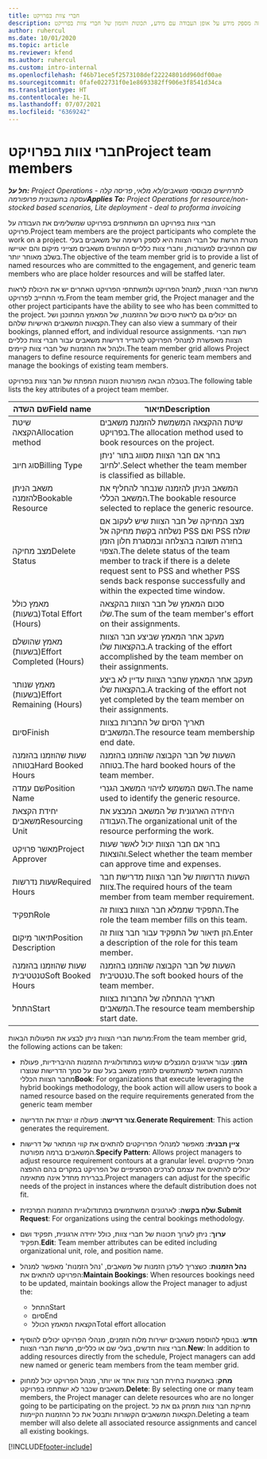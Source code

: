 ```yaml
---
title: חברי צוות בפרויקט
description: נושא זה מספק מידע על אופן העבודה עם מידע, תכונות ותזמון של חברי צוות בפרויקט.
author: ruhercul
ms.date: 10/01/2020
ms.topic: article
ms.reviewer: kfend
ms.author: ruhercul
ms.custom: intro-internal
ms.openlocfilehash: f46b71ece5f2573108def22224801dd960df00ae
ms.sourcegitcommit: 0fafe022731f0e1e8693382ff906e3f8541d34ca
ms.translationtype: HT
ms.contentlocale: he-IL
ms.lasthandoff: 07/07/2021
ms.locfileid: "6369242"
---
```

# <a name="project-team-members"></a><span data-ttu-id="770ca-103">חברי צוות בפרויקט</span><span class="sxs-lookup"><span data-stu-id="770ca-103">Project team members</span></span>

<span data-ttu-id="770ca-104">_**חל על:** Project Operations לתרחישים מבוססי משאבים/לא מלאי, פריסה קלה - עסקה בחשבונית פרופורמה_</span><span class="sxs-lookup"><span data-stu-id="770ca-104">_**Applies To:** Project Operations for resource/non-stocked based scenarios, Lite deployment - deal to proforma invoicing_</span></span>

<span data-ttu-id="770ca-105">חברי צוות בפרויקט הם המשתתפים בפרויקט שמשלימים את העבודה על פרויקט.</span><span class="sxs-lookup"><span data-stu-id="770ca-105">Project team members are the project participants who complete the work on a project.</span></span> <span data-ttu-id="770ca-106">מטרת הרשת של חברי הצוות היא לספק רשימה של משאבים בעלי שם המחויבים למעורבות, וחברי צוות כלליים המהווים משאבים מצייני מיקום והם יאויישו בשלב מאוחר יותר.</span><span class="sxs-lookup"><span data-stu-id="770ca-106">The objective of the team member grid is to provide a list of named resources who are committed to the engagement, and generic team members who are place holder resources and will be staffed later.</span></span>

<span data-ttu-id="770ca-107">מרשת חברי הצוות, למנהל הפרויקט ולמשתתפי הפרויקט האחרים יש את היכולת לראות מי התחייב לפרויקט.</span><span class="sxs-lookup"><span data-stu-id="770ca-107">From the team member grid, the Project manager and the other project participants have the ability to see who has been committed to the project.</span></span> <span data-ttu-id="770ca-108">הם יכולים גם לראות סיכום של ההזמנות, של המאמץ המתוכנן ושל הקצאות המשאבים האישיות שלהם.</span><span class="sxs-lookup"><span data-stu-id="770ca-108">They can also view a summary of their bookings, planned effort, and individual resource assignments.</span></span> <span data-ttu-id="770ca-109">רשת חברי הצוות מאפשרת למנהלי הפרויקט להגדיר דרישות משאבים עבור חברי צוות כלליים ולנהל את ההזמנות של חברי צוות קיימים.</span><span class="sxs-lookup"><span data-stu-id="770ca-109">The team member grid allows Project managers to define resource requirements for generic team members and manage the bookings of existing team members.</span></span>

<span data-ttu-id="770ca-110">בטבלה הבאה מפורטות תכונות המפתח של חבר צוות בפרויקט.</span><span class="sxs-lookup"><span data-stu-id="770ca-110">The following table lists the key attributes of a project team member.</span></span>

| <span data-ttu-id="770ca-111">שם השדה</span><span class="sxs-lookup"><span data-stu-id="770ca-111">Field name</span></span>          | <span data-ttu-id="770ca-112">תיאור</span><span class="sxs-lookup"><span data-stu-id="770ca-112">Description</span></span>                                                                                                                                                                  |
|--------------------------|-----------------------------------------------------------------------------------------------------------------------------------------------------------------------------------|
| <span data-ttu-id="770ca-113">שיטת הקצאה</span><span class="sxs-lookup"><span data-stu-id="770ca-113">Allocation method</span></span>        | <span data-ttu-id="770ca-114">שיטת ההקצאה המשמשת להזמנת משאבים בפרויקט.</span><span class="sxs-lookup"><span data-stu-id="770ca-114">The allocation method used to book resources on the project.</span></span>                                                                         |
| <span data-ttu-id="770ca-115">סוג חיוב</span><span class="sxs-lookup"><span data-stu-id="770ca-115">Billing Type</span></span>             | <span data-ttu-id="770ca-116">בחר אם חבר הצוות מסווג בתור 'ניתן לחיוב'.</span><span class="sxs-lookup"><span data-stu-id="770ca-116">Select whether the team member is classified as billable.</span></span>                                                                                                                                       |
| <span data-ttu-id="770ca-117">משאב הניתן להזמנה</span><span class="sxs-lookup"><span data-stu-id="770ca-117">Bookable Resource</span></span>        | <span data-ttu-id="770ca-118">המשאב הניתן להזמנה שנבחר להחליף את המשאב הכללי.</span><span class="sxs-lookup"><span data-stu-id="770ca-118">The bookable resource selected to replace the generic resource.</span></span>                                                                                                                   |
| <span data-ttu-id="770ca-119">מצב מחיקה</span><span class="sxs-lookup"><span data-stu-id="770ca-119">Delete Status</span></span>            | <span data-ttu-id="770ca-120">מצב המחיקה של חבר הצוות שיש לעקוב אם נשלחה בקשת מחיקה אל PSS ואם PSS שולח בחזרה תשובה בהצלחה ובמסגרת חלון הזמן הצפוי.</span><span class="sxs-lookup"><span data-stu-id="770ca-120">The delete status of the team member to track if there is a delete request sent to PSS and whether PSS sends back response successfully and within the expected time window.</span></span> |
| <span data-ttu-id="770ca-121">מאמץ כולל (בשעות)</span><span class="sxs-lookup"><span data-stu-id="770ca-121">Total Effort (Hours)</span></span>     | <span data-ttu-id="770ca-122">סכום המאמץ של חבר הצוות בהקצאה שלו.</span><span class="sxs-lookup"><span data-stu-id="770ca-122">The sum of the team member's effort on their assignments.</span></span>                                                                                                                         |
| <span data-ttu-id="770ca-123">מאמץ שהושלם (בשעות)</span><span class="sxs-lookup"><span data-stu-id="770ca-123">Effort Completed (Hours)</span></span> | <span data-ttu-id="770ca-124">מעקב אחר המאמץ שביצע חבר הצוות בהקצאות שלו.</span><span class="sxs-lookup"><span data-stu-id="770ca-124">A tracking of the effort accomplished by the team member on their assignments.</span></span>                                                                                           |
| <span data-ttu-id="770ca-125">מאמץ שנותר (בשעות)</span><span class="sxs-lookup"><span data-stu-id="770ca-125">Effort Remaining (Hours)</span></span> | <span data-ttu-id="770ca-126">מעקב אחר המאמץ שחבר הצוות עדיין לא ביצע בהקצאות שלו.</span><span class="sxs-lookup"><span data-stu-id="770ca-126">A tracking of the effort not yet completed by the team member on their assignments.</span></span>                                                                                    |
| <span data-ttu-id="770ca-127">סיום</span><span class="sxs-lookup"><span data-stu-id="770ca-127">Finish</span></span>                   | <span data-ttu-id="770ca-128">תאריך הסיום של החברות בצוות המשאבים.</span><span class="sxs-lookup"><span data-stu-id="770ca-128">The resource team membership end date.</span></span>                                                                                                                                            |
| <span data-ttu-id="770ca-129">שעות שהוזמנו בהזמנה בטוחה‬</span><span class="sxs-lookup"><span data-stu-id="770ca-129">Hard Booked Hours</span></span>        | <span data-ttu-id="770ca-130">השעות של חבר הקבוצה שהוזמנו בהזמנה בטוחה.</span><span class="sxs-lookup"><span data-stu-id="770ca-130">The hard booked hours of the team member.</span></span>                                                                                                                                                                |
| <span data-ttu-id="770ca-131">שם עמדה</span><span class="sxs-lookup"><span data-stu-id="770ca-131">Position Name</span></span>            | <span data-ttu-id="770ca-132">השם המשמש לזיהוי המשאב הגנרי.</span><span class="sxs-lookup"><span data-stu-id="770ca-132">The name used to identify the generic resource.</span></span>                                                                                                                                   |
| <span data-ttu-id="770ca-133">יחידת הקצאת משאבים</span><span class="sxs-lookup"><span data-stu-id="770ca-133">Resourcing Unit</span></span>          | <span data-ttu-id="770ca-134">היחידה הארגונית של המשאב המבצע את העבודה.</span><span class="sxs-lookup"><span data-stu-id="770ca-134">The organizational unit of the resource performing the work.</span></span>                                                                                                                      |
| <span data-ttu-id="770ca-135">מאשר פרויקט</span><span class="sxs-lookup"><span data-stu-id="770ca-135">Project Approver</span></span>         | <span data-ttu-id="770ca-136">בחר אם חבר הצוות יכול לאשר שעות והוצאות.</span><span class="sxs-lookup"><span data-stu-id="770ca-136">Select whether the team member can approve time and expenses.</span></span>                                                                                                                     |
| <span data-ttu-id="770ca-137">שעות נדרשות</span><span class="sxs-lookup"><span data-stu-id="770ca-137">Required Hours</span></span>           | <span data-ttu-id="770ca-138">השעות הדרושות של חבר הצוות מדרישת חבר צוות.</span><span class="sxs-lookup"><span data-stu-id="770ca-138">The required hours of the team member from team member requirement.</span></span>                                                                                                                       |
| <span data-ttu-id="770ca-139">תפקיד</span><span class="sxs-lookup"><span data-stu-id="770ca-139">Role</span></span>                     | <span data-ttu-id="770ca-140">התפקיד שממלא חבר הצוות בצוות זה.</span><span class="sxs-lookup"><span data-stu-id="770ca-140">The role the team member fills on this team.</span></span>                                                                                                                                |
| <span data-ttu-id="770ca-141">תיאור מיקום</span><span class="sxs-lookup"><span data-stu-id="770ca-141">Position Description</span></span>     | <span data-ttu-id="770ca-142">הזן תיאור של התפקיד עבור חבר צוות זה.</span><span class="sxs-lookup"><span data-stu-id="770ca-142">Enter a description of the role for this team member.</span></span>                                                                                                                             |
| <span data-ttu-id="770ca-143">שעות שהוזמנו בהזמנה טנטטיבית‬</span><span class="sxs-lookup"><span data-stu-id="770ca-143">Soft Booked Hours</span></span>        | <span data-ttu-id="770ca-144">השעות של חבר הקבוצה שהוזמנו בהזמנה טנטטיבית.</span><span class="sxs-lookup"><span data-stu-id="770ca-144">The soft booked hours of the team member.</span></span>                                                                                                                                                                 |
| <span data-ttu-id="770ca-145">התחל</span><span class="sxs-lookup"><span data-stu-id="770ca-145">Start</span></span>                    | <span data-ttu-id="770ca-146">תאריך ההתחלה של החברות בצוות המשאבים.</span><span class="sxs-lookup"><span data-stu-id="770ca-146">The resource team membership start date.</span></span>                                                                                                                                          |

<span data-ttu-id="770ca-147">מרשת חברי הצוות ניתן לבצע את הפעולות הבאות:</span><span class="sxs-lookup"><span data-stu-id="770ca-147">From the team member grid, the following actions can be taken:</span></span>

- <span data-ttu-id="770ca-148">**הזמן**: עבור ארגונים המנצלים שימוש במתודולוגיית ההזמנות ההיברידיות, פעולת ההזמנה תאפשר למשתמשים להזמין משאב בעל שם על סמך הדרישות שנוצרו מחבר הצוות הכללי</span><span class="sxs-lookup"><span data-stu-id="770ca-148">**Book**: For organizations that execute leveraging the hybrid bookings methodology, the book action will allow users to book a named resource based on the require requirements generated from the generic team member</span></span>
- <span data-ttu-id="770ca-149">**צור דרישה**: פעולה זו יוצרת את הדרישה.</span><span class="sxs-lookup"><span data-stu-id="770ca-149">**Generate Requirement**: This action generates the requirement.</span></span>
- <span data-ttu-id="770ca-150">**ציין תבנית**: מאפשר למנהלי הפרויקטים להתאים את קווי המתאר של דרישות המשאבים ברמה מפורטת.</span><span class="sxs-lookup"><span data-stu-id="770ca-150">**Specify Pattern**: Allows project managers to adjust resource requirement contours at a granular level.</span></span> <span data-ttu-id="770ca-151">מנהלי פרויקטים יכולים להתאים את עצמם לצרכים הספציפיים של הפרויקט במקרים בהם ההפצה בברירת מחדל אינה מתאימה.</span><span class="sxs-lookup"><span data-stu-id="770ca-151">Project managers can adjust for the specific needs of the project in instances where the default distribution does not fit.</span></span>
- <span data-ttu-id="770ca-152">**שלח בקשה**: לארגונים המשתמשים במתודולוגיית ההזמנות המרכזית.</span><span class="sxs-lookup"><span data-stu-id="770ca-152">**Submit Request**: For organizations using the central bookings methodology.</span></span>
- <span data-ttu-id="770ca-153">**ערוך**: ניתן לערוך תכונות של חברי צוות, כולל יחידה ארגונית, תפקיד ושם תפקיד.</span><span class="sxs-lookup"><span data-stu-id="770ca-153">**Edit**: Team member attributes can be edited including organizational unit, role, and position name.</span></span>
- <span data-ttu-id="770ca-154">**נהל הזמנות**: כשצריך לעדכן הזמנות של משאבים, 'נהל הזמנות' מאפשר למנהל הפרויקט להתאים את:</span><span class="sxs-lookup"><span data-stu-id="770ca-154">**Maintain Bookings**: When resources bookings need to be updated, maintain bookings allow the Project manager to adjust the:</span></span>

    - <span data-ttu-id="770ca-155">התחל</span><span class="sxs-lookup"><span data-stu-id="770ca-155">Start</span></span>
    - <span data-ttu-id="770ca-156">סיום</span><span class="sxs-lookup"><span data-stu-id="770ca-156">End</span></span>
    - <span data-ttu-id="770ca-157">הקצאת המאמץ הכולל</span><span class="sxs-lookup"><span data-stu-id="770ca-157">Total effort allocation</span></span>

- <span data-ttu-id="770ca-158">**חדש**: בנוסף להוספת משאבים ישירות מלוח הזמנים, מנהלי הפרויקט יכולים להוסיף חברי צוות חדשים, בעלי שם או כלליים, מרשת חברי הצוות.</span><span class="sxs-lookup"><span data-stu-id="770ca-158">**New**: In addition to adding resources directly from the schedule, Project managers can add new named or generic team members from the team member grid.</span></span>
- <span data-ttu-id="770ca-159">**מחק**: באמצעות בחירת חבר צוות אחד או יותר, מנהל הפרויקט יכול למחוק משאבים שכבר לא ישתתפו בפרויקט.</span><span class="sxs-lookup"><span data-stu-id="770ca-159">**Delete**: By selecting one or many team members, the Project manager can delete resources who are no longer going to be participating on the project.</span></span> <span data-ttu-id="770ca-160">מחיקת חבר צוות תמחק גם את כל הקצאות המשאבים הקשורות ותבטל את כל ההזמנות הקיימות.</span><span class="sxs-lookup"><span data-stu-id="770ca-160">Deleting a team member will also delete all associated resource assignments and  cancel all existing bookings.</span></span>


[!INCLUDE[footer-include](../includes/footer-banner.md)]